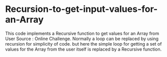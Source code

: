# Recursion-to-get-input-values-for-an-Array
This code implements a Recursive function to get values for an Array from User
Source : Online Challenge.
Normally a loop can be replaced by using recursion for simplicity of code.
but here the simple loop for getting a set of values for the Array from the
user itself is replaced by a Recursive function.
